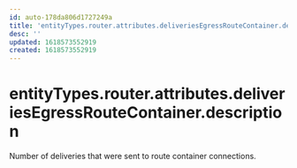 ```yaml
---
id: auto-178da806d1727249a
title: 'entityTypes.router.attributes.deliveriesEgressRouteContainer.description'
desc: ''
updated: 1618573552919
created: 1618573552919
---
```

# entityTypes.router.attributes.deliveriesEgressRouteContainer.description

Number of deliveries that were sent to route container connections.